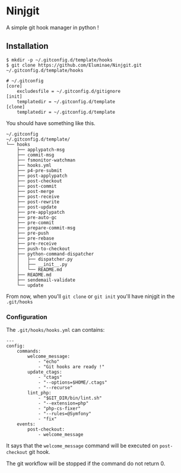 # Ninjgit

A simple git hook manager in python !

## Installation

```
$ mkdir -p ~/.gitconfig.d/template/hooks
$ git clone https://github.com/Eluminae/Ninjgit.git ~/.gitconfig.d/template/hooks
```

```config
# ~/.gitconfig
[core]
	excludesfile = ~/.gitconfig.d/gitignore
[init]
	templatedir = ~/.gitconfig.d/template
[clone]
	templatedir = ~/.gitconfig.d/template
```

You should have something like this.

```
~/.gitconfig
~/.gitconfig.d/template/
└── hooks
    ├── applypatch-msg
    ├── commit-msg
    ├── fsmonitor-watchman
    ├── hooks.yml
    ├── p4-pre-submit
    ├── post-applypatch
    ├── post-checkout
    ├── post-commit
    ├── post-merge
    ├── post-receive
    ├── post-rewrite
    ├── post-update
    ├── pre-applypatch
    ├── pre-auto-gc
    ├── pre-commit
    ├── prepare-commit-msg
    ├── pre-push
    ├── pre-rebase
    ├── pre-receive
    ├── push-to-checkout
    ├── python-command-dispatcher
    │   ├── dispatcher.py
    │   ├── __init__.py
    │   └── README.md
    ├── README.md
    ├── sendemail-validate
    └── update
```

From now, when you'll `git clone` or `git init` you'll have ninjgit in the `.git/hooks`

### Configuration

The `.git/hooks/hooks.yml` can contains:

```
---
config:
    commands:
        welcome_message:
            - "echo"
            - "Git hooks are ready !"
        update_ctags:
            - "ctags"
            - "--options=$HOME/.ctags"
            - "--recurse"
        lint_php:
            - "$GIT_DIR/bin/lint.sh"
            - "--extension=php"
            - "php-cs-fixer"
            - "--rules=@Symfony"
            - "fix"
    events:
        post-checkout:
            - welcome_message
```

It says that the `welcome_message` command will be executed on `post-checkout` git hook.

The git workflow will be stopped if the command do not return 0.

